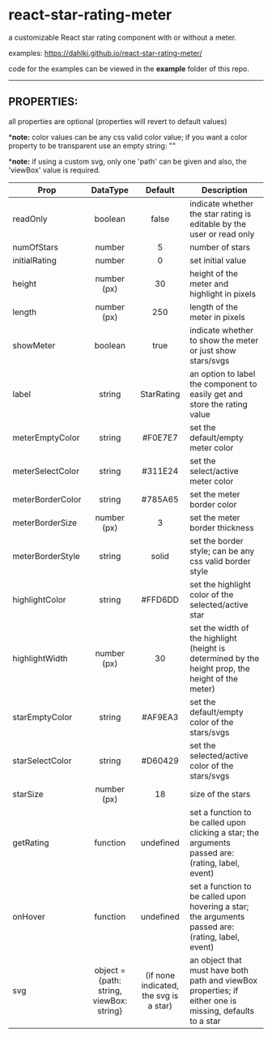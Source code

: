 # react-star-rating-meter

a customizable React star rating component with or without a meter.

examples: https://dahlki.github.io/react-star-rating-meter/

code for the examples can be viewed in the **example** folder of this repo.

------------------------------

## PROPERTIES:

all properties are optional (properties will revert to default values)

***note:** color values can be any css valid color value; if you want a color property to be transparent use an empty string: ""

***note:** if using a custom svg, only one 'path' can be given and also, the 'viewBox' value is required.

| Prop | DataType | Default | Description | 
| --- | :---: |  :---: |  --- |
| readOnly  | boolean | false | indicate whether the star rating is editable by the user or read only |
| numOfStars  | number  | 5 | number of stars |
| initialRating  | number  | 0 | set initial value |
| height  | number (px)  | 30 | height of the meter and highlight in pixels |
| length  | number (px)  | 250 | length of the meter in pixels |
| showMeter  | boolean  | true | indicate whether to show the meter or just show stars/svgs |
| label  | string  | StarRating | an option to label the component to easily get and store the rating value |
| meterEmptyColor  | string  | #F0E7E7 | set the default/empty meter color |
| meterSelectColor  | string  | #311E24 | set the select/active meter color |
| meterBorderColor  | string  | #785A65 | set the meter border color |
| meterBorderSize  | number (px)  | 3 | set the meter border thickness |
| meterBorderStyle  | string  | solid | set the border style; can be any css valid border style |
| highlightColor  | string  | #FFD6DD | set the highlight color of the selected/active star |
| highlightWidth  | number (px) | 30 | set the width of the highlight (height is determined by the height prop, the height of the meter) |
| starEmptyColor  | string  | #AF9EA3 | set the default/empty color of the stars/svgs |
| starSelectColor  | string  | #D60429 | set the selected/active color of the stars/svgs |
| starSize  | number (px)  | 18 | size of the stars |
| getRating  | function  | undefined | set a function to be called upon clicking a star; the arguments passed are: (rating, label, event) |
| onHover  | function  | undefined | set a function to be called upon hovering a star; the arguments passed are: (rating, label, event) |
| svg  | object = {path: string, viewBox: string}  | (if none indicated, the svg is a star) | an object that must have both path and viewBox properties; if either one is missing, defaults to a star |
